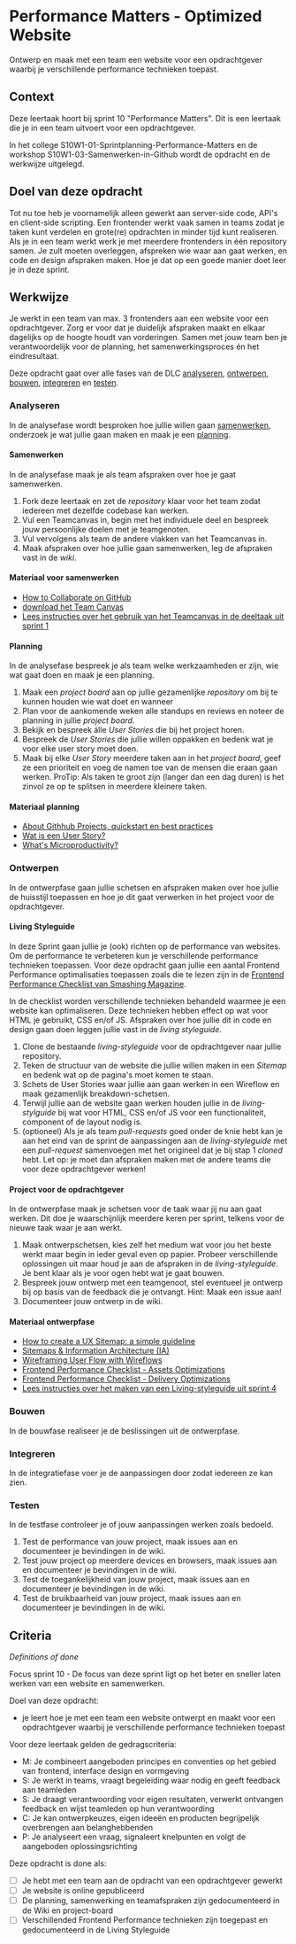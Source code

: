 # Performance Matters - Optimized Website

Ontwerp en maak met een team een website voor een opdrachtgever waarbij je verschillende performance technieken toepast.

## Context
Deze leertaak hoort bij sprint 10 "Performance Matters". Dit is een leertaak die je in een team uitvoert voor een opdrachtgever.

In het college S10W1-01-Sprintplanning-Performance-Matters en de workshop S10W1-03-Samenwerken-in-Github wordt de opdracht en de werkwijze uitgelegd.


## Doel van deze opdracht

Tot nu toe heb je voornamelijk alleen gewerkt aan server-side code, API's en client-side scripting. Een frontender werkt vaak samen in teams zodat je taken kunt verdelen en grote(re) opdrachten in minder tijd kunt realiseren. 
Als je in een team werkt werk je met meerdere frontenders in één repository samen. Je zult moeten overleggen, afspreken wie waar aan gaat werken, en code en design afspraken maken. Hoe je dat op een goede manier doet leer je in deze sprint.

## Werkwijze

Je werkt in een team van max. 3 frontenders aan een website voor een opdrachtgever. Zorg er voor dat je duidelijk afspraken maakt en elkaar dagelijks op de hoogte houdt van vorderingen. Samen met jouw team ben je verantwoordelijk voor de planning, het samenwerkingsproces én het eindresultaat.

Deze opdracht gaat over alle fases van de DLC [analyseren](#analyseren), [ontwerpen](#ontwerpen), [bouwen](#bouwen), [integreren](#integreren) en [testen](#testen).

### Analyseren
In de analysefase wordt besproken hoe jullie willen gaan [samenwerken](#samenwerken), onderzoek je wat jullie gaan maken en maak je een [planning](#planning). 

#### Samenwerken
In de analysefase maak je als team afspraken over hoe je gaat samenwerken.

1. Fork deze leertaak en zet de _repository_ klaar voor het team zodat iedereen met dezelfde codebase kan werken.
3. Vul een Teamcanvas in, begin met het individuele deel en bespreek jouw persoonlijke doelen met je teamgenoten.
4. Vul vervolgens als team de andere vlakken van het Teamcanvas in.
5. Maak afspraken over hoe jullie gaan samenwerken,  leg de afspraken vast in de _wiki_.

#### Materiaal voor samenwerken

- [How to Collaborate on GitHub](https://code.tutsplus.com/tutorials/how-to-collaborate-on-github--net-34267)
- [download het Team Canvas](https://github.com/fdnd-task/performance-matters-fast-website/blob/main/docs/Teamcanvas.pdf)
- [Lees instructies over het gebruik van het Teamcanvas in de deeltaak uit sprint 1](https://github.com/fdnd-task/your-tribe-team-canvas)

#### Planning
In de analysefase bespreek je als team welke werkzaamheden er zijn, wie wat gaat doen en maak je een planning.

1. Maak een _project board_ aan op jullie gezamenlijke _repository_ om bij te kunnen houden wie wat doet en wanneer
2. Plan voor de aankomende weken alle standups en reviews en noteer de planning in jullie _project board_.
3. Bekijk en bespreek álle _User Stories_ die bij het project horen. 
4. Bespreek de _User Stories_ die jullie willen oppakken en bedenk wat je voor elke user story moet doen.
5. Maak bij elke *User Story* meerdere taken aan in het *project board*, geef ze een prioriteit en voeg de namen toe van de mensen die eraan gaan werken. ProTip: Als taken te groot zijn (langer dan een dag duren) is het zinvol ze op te splitsen in meerdere kleinere taken.

#### Materiaal planning

- [About Githhub Projects, quickstart en best practices](https://docs.github.com/en/issues/planning-and-tracking-with-projects/learning-about-projects/about-projects)
- [Wat is een User Story?](https://agilescrumgroup.nl/wat-is-een-user-story/)
- [What's Microproductivity?](https://blog.trello.com/microproductivity-break-tasks-into-smaller-steps)

### Ontwerpen
In de ontwerpfase gaan jullie schetsen en afspraken maken over hoe jullie de huisstijl toepassen en hoe je dit gaat verwerken in het project voor de opdrachtgever.

#### Living Styleguide
In deze Sprint gaan jullie je (ook) richten op de performance van websites. Om de performance te verbeteren kun je verschillende performance technieken toepassen.  Voor deze opdracht gaan jullie een aantal Frontend Performance optimalisaties toepassen zoals die te lezen zijn in de [Frontend Performance Checklist van Smashing Magazine](https://www.smashingmagazine.com/2021/01/front-end-performance-2021-free-pdf-checklist/).

In de checklist worden verschillende technieken behandeld waarmee je een website kan optimaliseren. Deze technieken hebben effect op wat voor HTML je gebruikt, CSS en/of JS. Afspraken over hoe jullie dit in code en design gaan doen leggen jullie vast in de _living styleguide_.

1. Clone de bestaande *living-styleguide* voor de opdrachtgever naar jullie repository.
2. Teken de structuur van de website die jullie willen maken in een _Sitemap_ en bedenk wat op de pagina's moet komen te staan.
3. Schets de User Stories waar jullie aan gaan werken in een Wireflow en maak gezamenlijk breakdown-schetsen.
4. Terwijl jullie aan de website gaan werken houden jullie in de *living-stylguide* bij wat voor HTML, CSS en/of JS voor een functionaliteit, component of de layout nodig is.
5. (optioneel) Als je als team *pull-requests* goed onder de knie hebt kan je aan het eind van de sprint de aanpassingen aan de *living-styleguide* met een *pull-request* samenvoegen met het origineel dat je bij stap 1 *cloned* hebt. Let op: je moet dan afspraken maken met de andere teams die voor deze opdrachtgever werken!

#### Project voor de opdrachtgever
In de ontwerpfase maak je schetsen voor de taak waar jij nu aan gaat werken. Dit doe je waarschijnlijk meerdere keren per sprint, telkens voor de nieuwe taak waar je aan werkt.

1. Maak ontwerpschetsen, kies zelf het medium wat voor jou het beste werkt maar begin in ieder geval even op papier. Probeer verschillende oplossingen uit maar houd je aan de afspraken in de *living-styleguide*. Je bent klaar als je voor ogen hebt wat je gaat bouwen.
2. Bespreek jouw ontwerp met een teamgenoot, stel eventueel je ontwerp bij op basis van de feedback die je ontvangt. Hint: Maak een issue aan!
3. Documenteer jouw ontwerp in de wiki.

#### Materiaal ontwerpfase

- [How to create a UX Sitemap: a simple guideline](https://uxdesign.cc/how-to-create-a-ux-sitemap-a-simple-guideline-8786c16f85c1)
- [Sitemaps & Information Architecture (IA)](https://xd.adobe.com/ideas/process/information-architecture/sitemap-and-information-architecture/)
- [Wireframing User Flow with Wireflows](https://balsamiq.com/learn/articles/wireflows/)
- [Frontend Performance Checklist - Assets Optimizations](https://www.smashingmagazine.com/2021/01/front-end-performance-2021-free-pdf-checklist/#assets-optimizations)
- [Frontend Performance Checklist - Delivery Optimizations](https://www.smashingmagazine.com/2021/01/front-end-performance-2021-free-pdf-checklist/#delivery-optimizations)
- [Lees instructies over het maken van een Living-styleguide uit sprint 4](https://github.com/fdnd-task/look-and-feel-living-styleguide/)


### Bouwen
In de bouwfase realiseer je de beslissingen uit de ontwerpfase.

### Integreren
In de integratiefase voer je de aanpassingen door zodat iedereen ze kan zien.

### Testen
In de testfase controleer je of jouw aanpassingen werken zoals bedoeld.

1. Test de performance van jouw project, maak issues aan en documenteer je bevindingen in de wiki.
2. Test jouw project op meerdere devices en browsers, maak issues aan  en documenteer je bevindingen in de wiki.
3. Test de toegankelijkheid van jouw project, maak issues aan  en documenteer je bevindingen in de wiki.
4. Test de bruikbaarheid van jouw project, maak issues aan  en documenteer je bevindingen in de wiki.


## Criteria
*Definitions of done*

Focus sprint 10 - De focus van deze sprint ligt op het beter en sneller laten werken van een website en samenwerken.


Doel van deze opdracht:

* je leert hoe je met een team een website ontwerpt en maakt voor een opdrachtgever waarbij je verschillende performance technieken toepast


Voor deze leertaak gelden de gedragscriteria:

* M: Je combineert aangeboden principes en conventies op het gebied van frontend, interface design en vormgeving
* S: Je werkt in teams, vraagt begeleiding waar nodig en geeft feedback aan teamleden
* S: Je draagt verantwoording voor eigen resultaten, verwerkt ontvangen feedback en wijst teamleden op hun verantwoording
* C: Je kan ontwerpkeuzes, eigen ideeën en producten begrijpelijk overbrengen aan belanghebbenden
* P: Je analyseert een vraag, signaleert knelpunten en volgt de aangeboden oplossingsrichting

Deze opdracht is done als:

- [ ] Je hebt met een team aan de opdracht van een opdrachtgever gewerkt
- [ ] Je website is online gepubliceerd
- [ ] De planning, samenwerking en teamafspraken zijn gedocumenteerd in de Wiki en project-board
- [ ] Verschillended Frontend Performance technieken zijn toegepast en gedocumenteerd in de Living Styleguide

